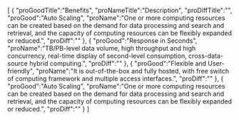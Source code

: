 [
	{
		"proGoodTitle":"Benefits",
		"proNameTitle":"Description",
		"proDiffTitle":"",
		"proGood":"Auto Scaling",
		"proName":"One or more computing resources can be created based on the demand for data processing and search and retrieval, and the capacity of computing resources can be flexibly expanded or reduced.",
		"proDiff":""
	},
	{
		"proGood":"Response in Seconds",
		"proName":"TB/PB-level data volume, high throughput and high concurrency, real-time display of second-level consumption, cross-data-source hybrid computing.",
		"proDiff":""
	},
	{
		"proGood":"Flexible and User-friendly",
		"proName":"It is out-of-the-box and fully hosted, with free switch of computing framework and multiple access interfaces.",
		"proDiff":""
	},
	{
		"proGood":"Auto Scaling",
		"proName":"One or more computing resources can be created based on the demand for data processing and search and retrieval, and the capacity of computing resources can be flexibly expanded or reduced.",
		"proDiff":""
	}
]